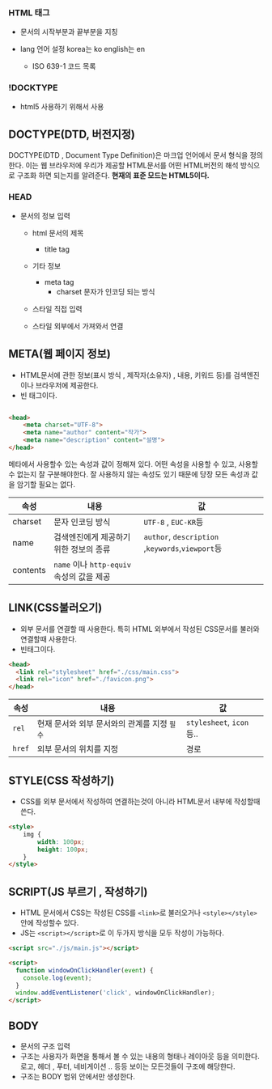 ### HTML 태그

- 문서의 시작부분과 끝부분을 지칭

- lang 언어 설정 korea는 ko english는 en  
    - ISO 639-1 코드 목록
    
### !DOCKTYPE

- html5 사용하기 위해서 사용
    


## DOCTYPE(DTD, 버전지정)
DOCTYPE(DTD , Document Type Definition)은 마크업 언어에서 문서 형식을 정의한다.
이는 웹 브라우저에 우리가 제공할 HTML문서를 어떤 HTML버전의 해석 방식으로 구조화 하면 되는지를 알려준다.
**현재의 표준 모드는 HTML5이다.**

### HEAD
 
 - 문서의 정보 입력
     - html 문서의 제목
         - title tag
     - 기타 정보
         - meta tag
             - charset 문자가 인코딩 되는 방식
             
     - 스타일 직접 입력
     - 스타일 외부에서 가져와서 연결
     

## META(웹 페이지 정보)
- HTML문서에 관한 정보(표시 방식 , 제작자(소유자) , 내용, 키워드 등)를 검색엔진이나 브라우저에 제공한다.
- 빈 태그이다.

```html

<head>
    <meta charset="UTF-8">
    <meta name="author" content="작가">
    <meta name="description" content="설명">
</head>

```  

메타에서 사용할수 있는 속성과 값이 정해져 있다.
어떤 속성을 사용할 수 있고, 사용할수 없는지 잘 구분해야한다.
잘 사용하지 않는 속성도 있기 때문에 당장 모든 속성과 값을 암기할 필요는 없다.


|속성|내용|값|
|---|--------------|-----|
|charset|문자 인코딩 방식|`UTF-8` , `EUC-KR`등|
|name|검색엔진에게 제공하기 위한 정보의 종류 |`author`, `description` ,`keywords`,`viewport`등 |
|contents|`name` 이나 `http-equiv`속성의 값을 제공||

## LINK(CSS불러오기)
- 외부 문서를 연결할 때 사용한다.
특히 HTML 외부에서 작성된 CSS문서를 불러와 연결할때 사용한다.
- 빈태그이다.

```html
<head>
  <link rel="stylesheet" href="./css/main.css">
  <link rel="icon" href="./favicon.png">
</head>
```
|속성|내용|값|
|---|--------------|-----|
|`rel`|현재 문서와 외부 문서와의 관계를 지정 `필수`|`stylesheet`, `icon`등..|
|`href`|외부 문서의 위치를 지정|경로 |

## STYLE(CSS 작성하기)
- CSS를 외부 문서에서 작성하여 연결하는것이 아니라 HTML문서 내부에 작성할때 쓴다.
```html
<style>
    img {
        width: 100px;
        height: 100px;
    }   
</style>
```

## SCRIPT(JS 부르기 , 작성하기)
- HTML 문서에서 CSS는 작성된 CSS를 `<link>`로 불러오거나 `<style></style>`안에 작성할수 있다.
- JS는 `<script></script>`로 이 두가지 방식을 모두 작성이 가능하다.

```html
<script src="./js/main.js"></script>

<script>
  function windowOnClickHandler(event) {
    console.log(event);
  }
  window.addEventListener('click', windowOnClickHandler);
</script>
```

## BODY

- 문서의 구조 입력
- 구조는 사용자가 화면을 통해서 볼 수 있는 내용의 형태나 레이아웃 등을 의미한다.
로고, 헤더 , 푸터, 네비게이션 .. 등등 보이는 모든것들이 구조에 해당한다.
- 구조는 BODY 범위 안에서만 생성한다.

